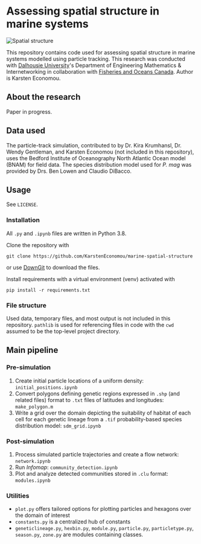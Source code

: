 
# Assessing spatial structure in marine systems

![Spatial structure](https://karsteneconomou.com/projects/marine-spatial-structure/clusters.png)

This repository contains code used for assessing spatial structure in marine systems modelled using particle tracking. This research was conducted with [Dalhousie University](https://www.dal.ca)'s Department of Engineering Mathematics & Internetworking in collaboration with [Fisheries and Oceans Canada](https://www.dfo-mpo.gc.ca). Author is Karsten Economou.

## About the research

Paper in progress.

## Data used

The particle-track simulation, contributed to by Dr. Kira Krumhansl, Dr. Wendy Gentleman, and Karsten Economou (not included in this repository), uses the Bedford Institute of Oceanography North Atlantic Ocean model (BNAM) for field data. The species distribution model used for *P. mag* was provided by Drs. Ben Lowen and Claudio DiBacco.

## Usage

See `LICENSE`.

### Installation

All `.py` and `.ipynb` files are written in Python 3.8.

Clone the repository with

```shell
git clone https://github.com/KarstenEconomou/marine-spatial-structure
```

or use [DownGit](https://minhaskamal.github.io/DownGit/#/home?url=https://github.com/KarstenEconomou/marine-spatial-structure) to download the files.

Install requirements with a virtual environment (venv) activated with

```shell
pip install -r requirements.txt
```

### File structure

Used data, temporary files, and most output is not included in this repository. `pathlib` is used for referencing files in code with the `cwd` assumed to be the top-level project directory.

## Main pipeline

### Pre-simulation

1. Create initial particle locations of a uniform density: `initial_positions.ipynb`
2. Convert polygons defining genetic regions expressed in `.shp` (and related files) format to `.txt` files of latitudes
   and longitudes: `make_polygon.m`
3. Write a grid over the domain depicting the suitability of habitat of each cell for each genetic lineage from a `.tif` probability-based species distribution model: `sdm_grid.ipynb`

### Post-simulation

1. Process simulated particle trajectories and create a flow network: `network.ipynb`
2. Run *Infomap*: `community_detection.ipynb`
3. Plot and analyze detected communities stored in `.clu` format: `modules.ipynb`

### Utilities

* `plot.py` offers tailored options for plotting particles and hexagons over the domain of interest
* `constants.py` is a centralized hub of constants
* `geneticlineage.py`, `hexbin.py`, `module.py`, `particle.py`, `particletype.py`, `season.py`, `zone.py` are modules containing classes.
